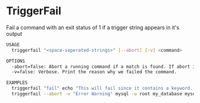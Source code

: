 TriggerFail
===========

Fail a command with an exit status of 1 if a trigger string appears in it's output

```sh
USAGE
  triggerfail "<space-seperated-strings>" [--abort] [-v] <command>

OPTIONS
  -abort=false: Abort a running command if a match is found. If abort is not passed the command is allowed to run to completion
  -v=false: Verbose. Print the reason why we failed the command.

EXAMPLES
  triggerfail "fail" echo "This will fail since it contains a keyword. Exit status will be 1."
  triggerfail --abort -v "Error Warning" mysql -u root my_database mysqlbackup.sql
```
